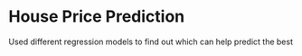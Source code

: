 # House Price Prediction
Used different regression models to find out which can help predict the best 
